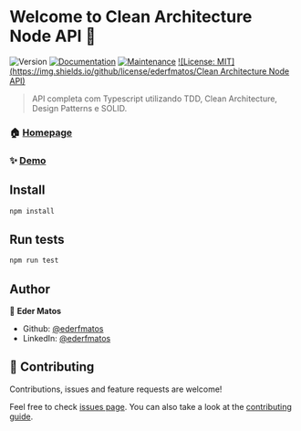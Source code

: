 # Welcome to Clean Architecture Node API 👋
![Version](https://img.shields.io/badge/version-1.0.0-blue.svg?cacheSeconds=2592000)
[![Documentation](https://img.shields.io/badge/documentation-yes-brightgreen.svg)](https://github.com/ederfmatos/clean-architecture-node-api-rm#readme)
[![Maintenance](https://img.shields.io/badge/Maintained%3F-yes-green.svg)](https://github.com/ederfmatos/clean-architecture-node-api-rm/graphs/commit-activity)
[![License: MIT](https://img.shields.io/github/license/ederfmatos/Clean Architecture Node API)](#)


> API completa com Typescript utilizando TDD, Clean Architecture, Design Patterns e SOLID.


### 🏠 [Homepage](https://github.com/ederfmatos/clean-architecture-node-api-rm#readme)
### ✨ [Demo](https://github.com/ederfmatos/clean-architecture-node-api-rm#readme)

## Install

```sh
npm install
```

## Run tests

```sh
npm run test
```

## Author

👤 **Eder Matos**

* Github: [@ederfmatos](https://github.com/ederfmatos)
* LinkedIn: [@ederfmatos](https://linkedin.com/in/ederfmatos)

## 🤝 Contributing

Contributions, issues and feature requests are welcome!

Feel free to check [issues page](https://github.com/ederfmatos/clean-architecture-node-api-rm/issues). You can also take a look at the [contributing guide](https://github.com/ederfmatos/clean-architecture-node-api-rm/blob/master/CONTRIBUTING.md).